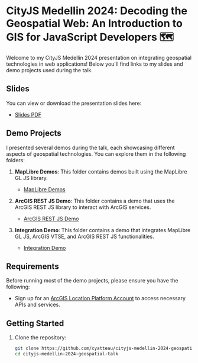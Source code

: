 # CityJS Medellin 2024: Decoding the Geospatial Web: An Introduction to GIS for JavaScript Developers 🗺️

Welcome to my CityJS Medellin 2024 presentation on integrating geospatial technologies in web applications! Below you'll find links to my slides and demo projects used during the talk.

## Slides

You can view or download the presentation slides here:

- [Slides PDF](https://github.com/cyatteau/cityjs-medellin-2024-geospatial-talk/blob/main/Slides.pdf)

## Demo Projects

I presented several demos during the talk, each showcasing different aspects of geospatial technologies. You can explore them in the following folders:

1. **MapLibre Demos**: This folder contains demos built using the MapLibre GL JS library.
   - [MapLibre Demos](https://github.com/cyatteau/cityjs-medellin-2024-geospatial-talk/tree/main/MapLibre-Demos)

2. **ArcGIS REST JS Demo**: This folder contains a demo that uses the ArcGIS REST JS library to interact with ArcGIS services.
   - [ArcGIS REST JS Demo](https://github.com/cyatteau/cityjs-medellin-2024-geospatial-talk/tree/main/ArcGIS-REST-JS-Demo)

3. **Integration Demo**: This folder contains a demo that integrates MapLibre GL JS, ArcGIS VTSE, and ArcGIS REST JS functionalities.
   - [Integration Demo](https://github.com/cyatteau/cityjs-medellin-2024-geospatial-talk/tree/main/Integration-Demo)

## Requirements

Before running most of the demo projects, please ensure you have the following:

- Sign up for an [ArcGIS Location Platform Account](https://developers.arcgis.com/) to access necessary APIs and services.

## Getting Started

1. Clone the repository:
   ```bash
   git clone https://github.com/cyatteau/cityjs-medellin-2024-geospatial-talk.git
   cd cityjs-medellin-2024-geospatial-talk
